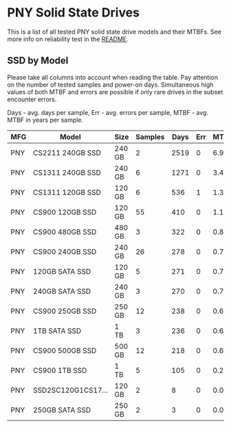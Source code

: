PNY Solid State Drives
======================

This is a list of all tested PNY solid state drive models and their MTBFs. See
more info on reliability test in the [README](https://github.com/bsdhw/SMART).

SSD by Model
------------

Please take all columns into account when reading the table. Pay attention on the
number of tested samples and power-on days. Simultaneous high values of both MTBF
and errors are possible if only rare drives in the subset encounter errors.

Days - avg. days per sample,
Err  - avg. errors per sample,
MTBF - avg. MTBF in years per sample.

| MFG       | Model              | Size   | Samples | Days  | Err   | MTBF |
|-----------|--------------------|--------|---------|-------|-------|------|
| PNY       | CS2211 240GB SSD   | 240 GB | 2       | 2519  | 0     | 6.90   |
| PNY       | CS1311 240GB SSD   | 240 GB | 6       | 1271  | 0     | 3.48   |
| PNY       | CS1311 120GB SSD   | 120 GB | 6       | 536   | 1     | 1.31   |
| PNY       | CS900 120GB SSD    | 120 GB | 55      | 410   | 0     | 1.13   |
| PNY       | CS900 480GB SSD    | 480 GB | 3       | 322   | 0     | 0.88   |
| PNY       | CS900 240GB SSD    | 240 GB | 26      | 278   | 0     | 0.76   |
| PNY       | 120GB SATA SSD     | 120 GB | 5       | 271   | 0     | 0.74   |
| PNY       | 240GB SATA SSD     | 240 GB | 3       | 270   | 0     | 0.74   |
| PNY       | CS900 250GB SSD    | 250 GB | 12      | 238   | 0     | 0.65   |
| PNY       | 1TB SATA SSD       | 1 TB   | 3       | 236   | 0     | 0.65   |
| PNY       | CS900 500GB SSD    | 500 GB | 12      | 218   | 0     | 0.60   |
| PNY       | CS900 1TB SSD      | 1 TB   | 5       | 105   | 0     | 0.29   |
| PNY       | SSD2SC120G1CS17... | 120 GB | 2       | 8     | 0     | 0.02   |
| PNY       | 250GB SATA SSD     | 250 GB | 2       | 3     | 0     | 0.01   |

